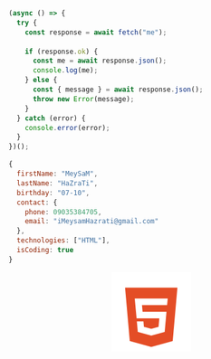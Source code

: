 ```javascript
(async () => {
  try {
    const response = await fetch("me");

    if (response.ok) {
      const me = await response.json();
      console.log(me);
    } else {
      const { message } = await response.json();
      throw new Error(message);
    }
  } catch (error) {
    console.error(error);
  }
})();
```

```javascript
{
  firstName: "MeySaM",
  lastName: "HaZraTi",
  birthday: "07-10",
  contact: {
    phone: 09035384705,
    email: "iMeysamHazrati@gmail.com"
  },
  technologies: ["HTML"],
  isCoding: true
}
```

<div align="center">
  <a href="https://developer.mozilla.org/en-US/docs/Web/HTML"><img src="./icons/html.svg" alt="HTML" /></a>
<div>